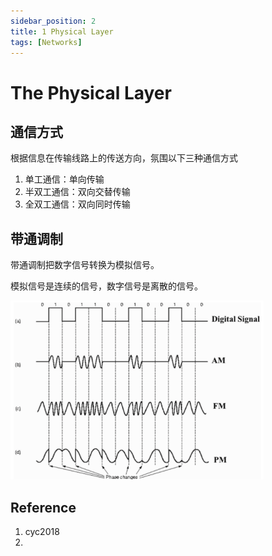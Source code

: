 ```yaml
---
sidebar_position: 2
title: 1 Physical Layer
tags: [Networks]
---
```




# The Physical Layer

## 通信方式

根据信息在传输线路上的传送方向，氛围以下三种通信方式

1. 单工通信：单向传输
2. 半双工通信：双向交替传输
3. 全双工通信：双向同时传输

## 带通调制

带通调制把数字信号转换为模拟信号。

模拟信号是连续的信号，数字信号是离散的信号。

![image-20240414232752325](./240414-01-physical-layer.assets/image-20240414232752325.png)



## Reference

1. cyc2018 
2. 

